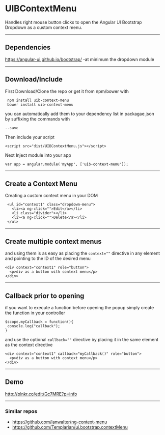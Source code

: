 UIBContextMenu
================

Handles right mouse button clicks to open the Angular UI Bootstrap Dropdown as a custom context menu.

-----
## Dependencies
https://angular-ui.github.io/bootstrap/
-at minimum the dropdown module

-----
## Download/Include
First Download/Clone the repo or get it from npm/bower with
```
 npm install uib-context-menu
 bower install uib-context-menu
```
you can automatically add them to your dependency list in packagae.json by suffixing the commands with 
```
--save
```
Then include your script
```
<script src="dist/UIBContextMenu.js"></script>
```
Next Inject module into your app
```
var app = angular.module('myApp', ['uib-context-menu']);

```

-----
## Create a Context Menu
Creating a custom context menu in your DOM
```
 <ul id="context1" class="dropdown-menu">
   <li><a ng-click="">Edit</a></li>
   <li class="divider"></li>
   <li><a ng-click="">Delete</a></li>
 </ul>
```

-----
## Create multiple context menus
and using them is as easy as placing the ```context=""``` directive in any element and pointing to the ID of the desired menu
```
<div context="context1" role="button">
  <p>div as a button with context menu</p>
</div>
```

-----
## Callback prior to opening
if you want to execute a function before opening the popup simply create the function in your controller
```
$scope.myCallback = function(){
 console.log("callback");
}
```
and use the optional ```callback=""``` directive by placing it in the same element as the context directive
```
<div context="context1" callback="myCallback()" role="button">
  <p>div as a button with context menu</p>
</div>
```

-----
## Demo
http://plnkr.co/edit/Gc7MRE?p=info

-----
### Similar repos
- https://github.com/ianwalter/ng-context-menu
- https://github.com/Templarian/ui.bootstrap.contextMenu
